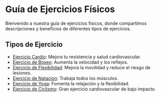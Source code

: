 # Guía de Ejercicios Físicos

Bienvenido a nuestra guía de ejercicios físicos, donde compartimos descripciones y beneficios de diferentes tipos de ejercicios.

## Tipos de Ejercicio

- [Ejercicio Cardio](ejercicios/Cardio.md): Mejora tu resistencia y salud cardiovascular.
- [Ejercicio de Boxeo](ejercicios/Boxeo.md): Aumenta la velocidad y los reflejos.
- [Ejercicio de Flexibilidad](ejercicios/Flexibilidad.md): Mejora la movilidad y reduce el riesgo de lesiones.
- [Ejercicio de Natacion](ejercicios/Natacion.md): Trabaja todos los músculos.
- [Ejercicio de Yoga](ejercicios/Yoga.md): Fomenta la relajación y la flexibilidad.
- [Ejercicio de Ciclismo](ejercicios/Ciclismo.md): Gran ejercicio cardiovascular de bajo impacto.